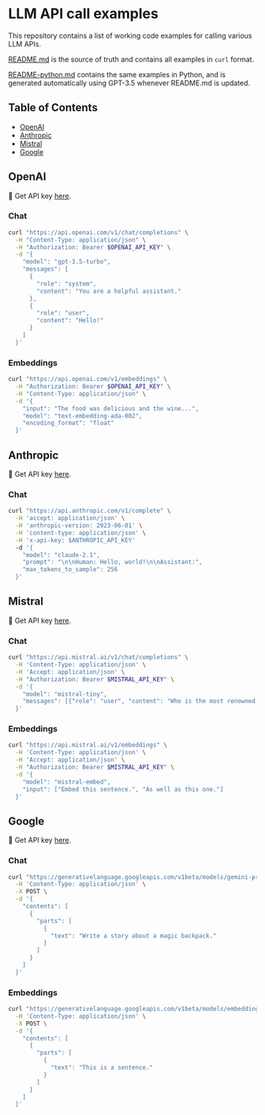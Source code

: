 # LLM API call examples

This repository contains a list of working code examples for calling various LLM APIs.

[README.md](README.md) is the source of truth and contains all examples in `curl` format.

[README-python.md](README-python.md) contains the same examples in Python, and is generated automatically using GPT-3.5 whenever README.md is updated.

## Table of Contents

- [OpenAI](#openai)
- [Anthropic](#openai)
- [Mistral](#mistral)
- [Google](#google)

## OpenAI

🔑 Get API key [here](https://platform.openai.com/account/api-keys).

### Chat
```bash
curl "https://api.openai.com/v1/chat/completions" \
  -H "Content-Type: application/json" \
  -H "Authorization: Bearer $OPENAI_API_KEY" \
  -d '{
    "model": "gpt-3.5-turbo",
    "messages": [
      {
        "role": "system",
        "content": "You are a helpful assistant."
      },
      {
        "role": "user",
        "content": "Hello!"
      }
    ]
  }'
```

### Embeddings
```bash
curl "https://api.openai.com/v1/embeddings" \
  -H "Authorization: Bearer $OPENAI_API_KEY" \
  -H "Content-Type: application/json" \
  -d '{
    "input": "The food was delicious and the wine...",
    "model": "text-embedding-ada-002",
    "encoding_format": "float"
  }'
```

## Anthropic

🔑 Get API key [here](https://console.anthropic.com/account/keys).

### Chat
```bash
curl "https://api.anthropic.com/v1/complete" \
  -H 'accept: application/json' \
  -H 'anthropic-version: 2023-06-01' \
  -H 'content-type: application/json' \
  -H 'x-api-key: $ANTHROPIC_API_KEY'
  -d '{
    "model": "claude-2.1",
    "prompt": "\n\nHuman: Hello, world!\n\nAssistant:",
    "max_tokens_to_sample": 256
  }'
```

## Mistral

🔑 Get API key [here](https://console.mistral.ai/users/api-keys/).

### Chat
```bash
curl "https://api.mistral.ai/v1/chat/completions" \
  -H 'Content-Type: application/json' \
  -H 'Accept: application/json' \
  -H "Authorization: Bearer $MISTRAL_API_KEY" \
  -d '{
    "model": "mistral-tiny",
    "messages": [{"role": "user", "content": "Who is the most renowned French writer?"}]
  }'
```

### Embeddings
```bash
curl "https://api.mistral.ai/v1/embeddings" \
  -H 'Content-Type: application/json' \
  -H 'Accept: application/json' \
  -H "Authorization: Bearer $MISTRAL_API_KEY" \
  -d '{
    "model": "mistral-embed",
    "input": ["Embed this sentence.", "As well as this one."]
  }'
```

## Google

🔑 Get API key [here](https://makersuite.google.com/app/apikey).

### Chat
```bash
curl "https://generativelanguage.googleapis.com/v1beta/models/gemini-pro:generateContent?key=$GOOGLE_API_KEY" \
  -H 'Content-Type: application/json' \
  -X POST \
  -d '{
    "contents": [
      {
        "parts": [
          {
            "text": "Write a story about a magic backpack."
          }
        ]
      }
    ]
  }'
```

### Embeddings
```bash
curl "https://generativelanguage.googleapis.com/v1beta/models/embedding-001:generateContent?key=$GOOGLE_API_KEY" \
  -H 'Content-Type: application/json' \
  -X POST \
  -d '{
    "contents": [
      {
        "parts": [
          {
            "text": "This is a sentence."
          }
        ]
      }
    ]
  }'
```
